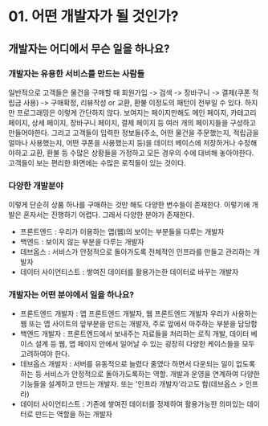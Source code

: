 # 01. 어떤 개발자가 될 것인가?

## 개발자는 어디에서 무슨 일을 하나요?

### 개발자는 유용한 서비스를 만드는 사람들

일반적으로 고객들은 물건을 구매할 때 회원가입 -> 검색 -> 장바구니 -> 결제(쿠폰 적립금 사용) -> 구매확정, 리뷰작성 or 교환, 환불 이정도의 패턴이 전부일 수 있다. 하지만 프로그래밍은 이렇게 간단하지 않다. 보여지는 페이지만해도 메인 페이지, 카테고리 페이지, 상세 페이지, 장바구니 페이지, 결제 페이지 등 여러 개의 페이지들을 구성하고 만들어야한다. 그리고 고객들이 입력한 정보들(주소, 어떤 물건을 주문했는지, 적립금을 얼마나 사용했는지, 어떤 쿠폰을 사용했는지 등)을 데이터 베이스에 저장하거나 수정해야하고 교환, 환불 등 수많은 상황들을 가정하고 모든 경우의 수에 대비해 놓아야한다. 고객들이 보는 편리한 화면에는 수많은 로직들이 있는 것이다.

### 다양한 개발분야

이렇게 단순히 상품 하나를 구매하는 것만 해도 다양한 변수들이 존재한다. 이렇기에 개발은 혼자서는 진행하기 어렵다. 그래서 다양한 분야가 존재한다.

-   프론트엔드 : 우리가 이용하는 앱(웹)의 보이는 부분들을 다루는 개발자
-   백엔드 : 보이지 않는 부분을 다루는 개발자
-   데브옵스 : 서비스가 안정적으로 돌아가도록 전체적인 인프라를 만들고 관리하는 개발자
-   데이터 사이언티스트 : 쌓여진 데이터를 활용가는한 데이터로 바꾸는 개발자

### 개발자는 어떤 분야에서 일을 하나요?

-   프론트엔드 개발자 : 앱 프론트엔드 개발자, 웹 프론트엔드 개발자 우리가 사용하는 웹 또는 앱 사이트의 앞부분을 만드는 개발자, 주로 앞에서 마주하는 부분을 담당함
-   백엔드 개발자 : 프론트엔드에서 보내주는 자료들을 처리하는 로직 개발, 데이터 베이스 설계 등 웹, 앱 페이지 안에서 일어날 수 있는 굉장히 다양한 케이스들을 모두 고려하여야 한다.
-   데브옵스 개발자 : 서버를 유동적으로 늘렸다 줄였다 하면서 다운되는 일이 없도록 하는 등 서비스가 안정적으로 돌아가도록하는 역할. 개발과 운영을 연계하여 다양한 기능들을 설계하고 만드는 개발자. 또는 '인프라 개발자'라고도 함(데브옵스 > 인프라)
-   데이터 사이언티스트 : 기존에 쌓여진 데이터를 정제하여 활용가능한 의미있는 데이터로 만드는 역할을 하는 개발자
